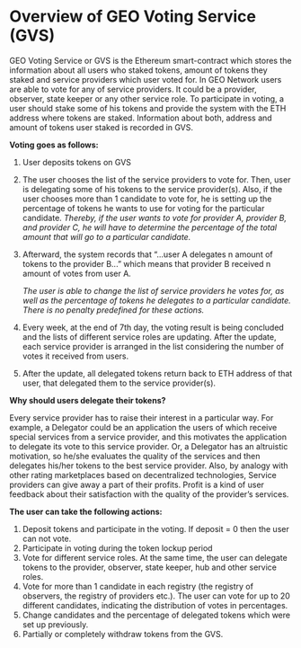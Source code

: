 # Overview of GEO Voting Service (GVS)

GEO Voting Service or GVS is the Ethereum smart-contract which stores the information about all users who staked tokens, amount of tokens they staked and service providers which user voted for. 
In GEO Network users are able to vote for any of service providers. It could be a provider, observer, state keeper or any other service role. To participate in voting, a user should stake some of his tokens and provide the system with the ETH address where tokens are staked. Information about both, address and amount of tokens user staked is recorded in GVS. 

**Voting goes as follows:**
1) User deposits tokens on GVS
2) The user chooses the list of the service providers to vote for. Then, user is delegating some of his tokens to the service provider(s). Also, if the user chooses more than 1 candidate to vote for, he is setting up the percentage of tokens he wants to use for voting for the particular candidate.
_Thereby, if the user wants to vote for provider A, provider B, and provider C, he will have to determine the percentage of the total amount that will go to a particular candidate._
3) Afterward, the system records that “...user A delegates n amount of tokens to the provider B...” which means that provider B received n amount of votes from user A.
   
   _The user is able to change the list of service providers he votes for, as well as the percentage of tokens he delegates to a particular candidate. There is no penalty predefined for these actions._
4) Every week, at the end of 7th day, the voting result is being concluded and the lists of different service roles are updating. After the update, each service provider is arranged in the list considering the number of votes it received from users.
5) After the update, all delegated tokens return back to ETH address of that user, that delegated them to the service provider(s).

**Why should users delegate their tokens?**

Every service provider has to raise their interest in a particular way. For example, a Delegator could be an application the users of which receive special services from a service provider, and this motivates the application to delegate its vote to this service provider. Or, a Delegator has an altruistic motivation, so he/she evaluates the quality of the services and then delegates his/her tokens to the best service provider. Also, by analogy with other rating marketplaces based on decentralized technologies, Service providers can give away a part of their profits. Profit is a kind of user feedback about their satisfaction with the quality of the provider’s services.

**The user can take the following actions:**
1) Deposit tokens and participate in the voting. If deposit = 0 then the user can not vote.
2) Participate in voting during the token lockup period
3) Vote for different service roles. At the same time, the user can delegate tokens to the provider, observer, state keeper, hub and other service roles.
4) Vote for more than 1 candidate in each registry (the registry of observers, the registry of providers etc.). The user can vote for up to 20 different candidates, indicating the distribution of votes in percentages. 
5) Change candidates and the percentage of delegated tokens which were set up previously. 
6) Partially or completely withdraw tokens from the GVS.


